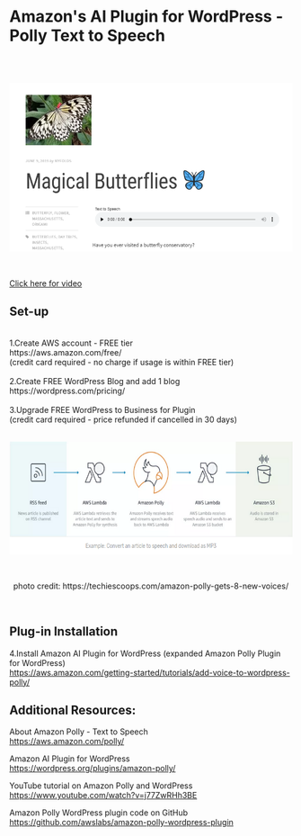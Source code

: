 
# Amazon's AI Plugin for WordPress - Polly Text to Speech

<br /><br />
<p align="center">
 <kbd><img width="633" height="300" src="/readme_assets/blog_plugin.png"></kbd>
</p><br />
                                                        
[Click here for video](https://www.youtube.com/watch?v=-W9fWViuZz4&feature=youtu.be)

## Set-up <br />
<br />
1.Create AWS account - FREE tier <br />
https://aws.amazon.com/free/ <br />
(credit card required - no charge if usage is within FREE tier)<br />
<br />
2.Create FREE WordPress Blog and add 1 blog<br />
https://wordpress.com/pricing/ <br />
<br />
3.Upgrade FREE WordPress to Business for Plugin<br />
(credit card required - price refunded if cancelled in 30 days) <br />
<br />
<p align="center">
 <kbd><img width="533" height="200" src="/readme_assets/polly.png"></kbd>
</p><br />
<p align="center">
photo credit:  https://techiescoops.com/amazon-polly-gets-8-new-voices/ <br />
</p><br />

## Plug-in Installation <br />

4.Install Amazon AI Plugin for WordPress (expanded Amazon Polly Plugin for WordPress) <br />
https://aws.amazon.com/getting-started/tutorials/add-voice-to-wordpress-polly/ <br />



## Additional Resources: <br />

About Amazon Polly - Text to Speech <br />
https://aws.amazon.com/polly/  <br />

Amazon AI Plugin for WordPress <br />
https://wordpress.org/plugins/amazon-polly/  <br />

YouTube tutorial on Amazon Polly and WordPress <br />
https://www.youtube.com/watch?v=j77ZwRHh3BE  <br />

Amazon Polly WordPress plugin code on GitHub <br />
https://github.com/awslabs/amazon-polly-wordpress-plugin <br />





